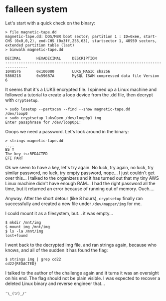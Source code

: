 # falleen system
Let's start with a quick check on the binary:
```shell
> file magnetic-tape.dd
magnetic-tape.dd: DOS/MBR boot sector; partition 1 : ID=0xee, start-CHS (0x0,0,2), end-CHS (0x3ff,255,63), startsector 1, 40959 sectors, extended partition table (last)
> binwalk magnetic-tape.dd

DECIMAL       HEXADECIMAL     DESCRIPTION
--------------------------------------------------------------------------------
1048576       0x100000        LUKS_MAGIC sha256
5860218       0x596B7A        MySQL ISAM compressed data file Version 6
```

It seems that it's a LUKS encrypted file. I spinned up a Linux machine and followed a tutorial to create a loop device from the .dd file, then decrypt with `cryptsetup`.

```shell
> sudo losetup --partscan --find --show magnetic-tape.dd
/dev/loop0
> sudo cryptsetup luksOpen /dev/loop0p1 img
Enter passphrase for /dev/loop0p1:
```

Ooops we need a password. Let's look around in the binary:
```shell
> strings magnetic-tape.dd
....
BS`Y
The key is:REDACTED
EFI PART
```

Ok we seem to have a key, let's try again. No luck, try again, no luck, try similar password, no luck, try empty password, nope... I just couldn't get over this... I talked to the organizers and it has turned out that my tiny AWS Linux machine didn't have enough RAM... I had the right password all the time, but it returned an error because of running out of memory. Ouch....

Anyway. After the short detour (like 8 hours), `cryptsetup` finally ran successfully and created a new file under `/dev/mapper/img` for me.

I could mount it as a filesystem, but... it was empty...

```shell
$ mkdir /mnt/img
$ mount img /mnt/img
$ ls -la /mnt/img
lost+found
```

I went back to the decrypted img file, and ran strings again, because who knows, and all of the sudden it has found the flag:

```shell
$ strings img | grep cd22
cd22{REDACTED}
```

I talked to the author of the challenge again and it turns it was an oversight on his end. The flag should not be plain visible. I was expected to recover a deleted Linux binary and reverse engineer that...

`¯\_(ツ)_/¯`
